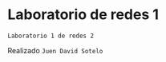 # Laboratorio de redes 1 
<p><code>Laboratorio 1 de redes 2</code></p>
<p>Realizado <code>Juen David Sotelo</code>
